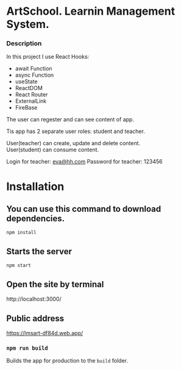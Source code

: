 # ArtSchool. Learnin Management System.

### Description

In this project I use React Hooks:

- await Function
- async Function
- useState
- ReactDOM
- React Router
- ExternalLink
- FireBase

The user can regester and can see content of app.

Tis app has 2 separate user roles: student and teacher.

User(teacher) can create, update and delete content.  
User(student) can consume content.

Login for teacher: eva@hh.com
Password for teacher: 123456

# Installation

## You can use this command to download dependencies.

```
npm install
```

## Starts the server

```
npm start
```

## Open the site by terminal

http://localhost:3000/

## Public address

https://lmsart-df84d.web.app/

### `npm run build`

Builds the app for production to the `build` folder.
